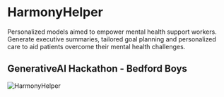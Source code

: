 # HarmonyHelper
Personalized models aimed to empower mental health support workers. Generate executive summaries, tailored goal planning and personalized care to aid patients overcome their mental health challenges. 

## GenerativeAI Hackathon - Bedford Boys


![HarmonyHelper](https://github.com/robzeh/bedfordboys_genai/assets/39662044/5414b84a-bf52-4d37-abb7-ce7c4ae37a6c)

